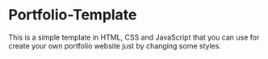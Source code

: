 # Portfolio-Template
This is a simple template in HTML, CSS and JavaScript that you can use for create your own portfolio website just by changing some styles. 
